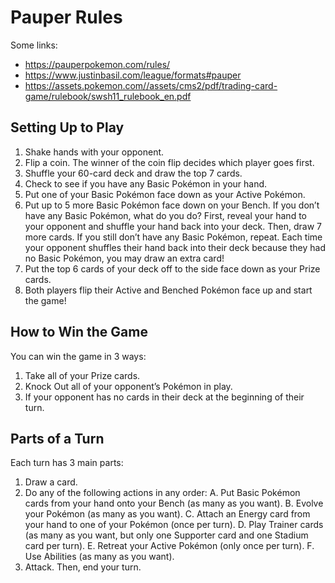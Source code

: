# Pauper Rules

Some links:
* https://pauperpokemon.com/rules/
* https://www.justinbasil.com/league/formats#pauper
* https://assets.pokemon.com//assets/cms2/pdf/trading-card-game/rulebook/swsh11_rulebook_en.pdf

## Setting Up to Play
1. Shake hands with your opponent.
2. Flip a coin. The winner of the coin flip decides which player goes first.
3. Shuffle your 60-card deck and draw the top 7 cards.
4. Check to see if you have any Basic Pokémon in your hand.
5. Put one of your Basic Pokémon face down as your Active Pokémon.
6. Put up to 5 more Basic Pokémon face down on your Bench.
If you don’t have any Basic Pokémon, what do you do? First, reveal your hand to your opponent and shuffle your hand
back into your deck. Then, draw 7 more cards. If you still don’t have any Basic Pokémon, repeat.
Each time your opponent shuffles their hand back into their deck because they had no Basic Pokémon, you may draw
an extra card!
7. Put the top 6 cards of your deck off to the side face down as your Prize cards.
8. Both players flip their Active and Benched Pokémon face up and start
the game!


## How to Win the Game

You can win the game in 3 ways:
1. Take all of your Prize cards.
2. Knock Out all of your opponent’s Pokémon in play.
3. If your opponent has no cards in their deck at the beginning of their turn.


## Parts of a Turn
Each turn has 3 main parts:
1. Draw a card.
2. Do any of the following actions in any order:
A. Put Basic Pokémon cards from your hand onto your Bench (as many as you want).
B. Evolve your Pokémon (as many as you want).
C. Attach an Energy card from your hand to one of your Pokémon (once per turn).
D. Play Trainer cards (as many as you want, but only one Supporter card and one Stadium card per turn).
E. Retreat your Active Pokémon (only once per turn).
F. Use Abilities (as many as you want).
3. Attack. Then, end your turn.

